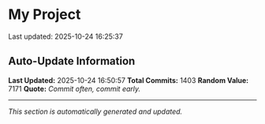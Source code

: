# My Project


Last updated: 2025-10-24 16:25:37


































































































































































































































































































































































































































































































































































































































































































































































































































































































































































































































































































































































































































































































































































































































































































































































































































































































































































































































































## Auto-Update Information

**Last Updated:** 2025-10-24 16:50:57
**Total Commits:** 1403
**Random Value:** 7171
**Quote:** _Commit often, commit early._

---
_This section is automatically generated and updated._